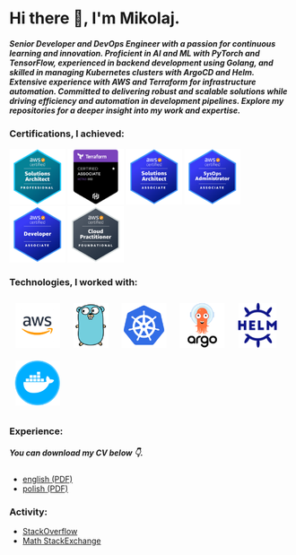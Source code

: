 <h1>Hi there 👋, I'm Mikolaj.</h1>
<h5>Senior Developer and DevOps Engineer with a passion for continuous learning and innovation. Proficient in AI and ML with PyTorch and TensorFlow, experienced in backend development using Golang, and skilled in managing Kubernetes clusters with ArgoCD and Helm. Extensive experience with AWS and Terraform for infrastructure automation. Committed to delivering robust and scalable solutions while driving efficiency and automation in development pipelines. Explore my repositories for a deeper insight into my work and expertise.</h5>
<h3>Certifications, I achieved:</h3>
<p align="left">
  <img style="object-fit: contain;" src="./img/AWS-Certified-Solutions-Architect-Professional.png" width="100" height="100" alt="cs">
  <img style="object-fit: contain;" src="./img/Terraform-Certified-Associate.png" width="100" height="100" alt="cs">
  <img style="object-fit: contain;" src="./img/AWS-Certified-Solutions-Architect-Associate.png" width="100" height="100" alt="cs">
  <img style="object-fit: contain;" src="./img/AWS-Certified-SysOps-Administrator-Associate.png" width="100" height="100" alt="cs">
  <img style="object-fit: contain;" src="./img/AWS-Certified-Developer-Associate.png" width="100" height="100" alt="cs">
  <img style="object-fit: contain;" src="./img/AWS-Certified-Cloud-Practitioner.png" width="100" height="100" alt="cs">
</p>

<h3>Technologies, I worked with:</h3>
<p align="left">
  <img style="object-fit: contain; margin: 10px;" src="./img/aws.png" height="80" alt="cs">
  <img style="object-fit: contain; margin: 10px;" src="./img/go.png" height="80" alt="cs">
  <img style="object-fit: contain; margin: 10px;" src="./img/k8s.png" height="80" alt="cs">
  <img style="object-fit: contain; margin: 10px;" src="./img/argo.png" height="80" alt="cs">
  <img style="object-fit: contain; margin: 10px;" src="./img/helm.png" height="80" alt="cs">
  <img style="object-fit: contain; margin: 10px;" src="./img/docker.png" width="80" height="80" alt="cs">
  <!-- <img style="object-fit: contain; margin: 10px;" src="./img/terraform.png" width="80" height="80" alt="cs">
  <img style="object-fit: contain; margin: 10px;" src="./img/linux.png" height="80" alt="cs">
  <img style="object-fit: contain; margin: 10px;" src="./img/cs.png" width="80" height="80" alt="cs">
  <img style="object-fit: contain; margin: 10px;" src="./img/java.png" width="80" height="80" alt="cs">
  <img style="object-fit: contain; margin: 10px;" src="./img/py.png" width="80" height="80" alt="cs">
  <img style="object-fit: contain; margin: 10px;" src="./img/vue.png" height="80" alt="cs">
  <img style="object-fit: contain; margin: 10px;" src="./img/js.png" height="80" alt="cs">
  <img style="object-fit: contain; margin: 10px;" src="./img/ts.png" height="80" alt="cs"> -->
</p>

<h3>Experience:</h3>
<h5>You can download my CV below 👇.</h5>
<ul>
  <li>
    <a href="https://github.com/mikolajsemeniuk/mikolajsemeniuk/blob/main/cvs/cv_mikolaj_semeniuk_en.pdf">
      english (PDF)
    </a>
  </li>
  <li>
    <a href="https://github.com/mikolajsemeniuk/mikolajsemeniuk/blob/main/cvs/cv_mikolaj_semeniuk_pl.pdf">
      polish (PDF)
    </a>
  </li>
 </ul>
 <h3>Activity:</h3>
 <ul>
  <li>
    <a href="https://stackoverflow.com/users/13947931/mikolaj-semeniuk">
      StackOverflow
    </a>
  </li>
  <li>
    <a href="https://math.stackexchange.com/users/872720/mikolaj-semeniuk">
      Math StackExchange
    </a>
  </li>
 </ul>

